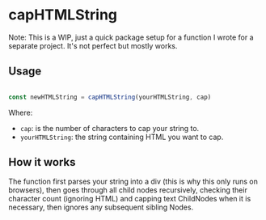 # capHTMLString

Note: This is a WIP, just a quick package setup for a function I wrote for a separate project. It's not perfect but mostly works.

## Usage

```js

const newHTMLString = capHTMLString(yourHTMLString, cap)

```

Where:

- `cap`: is the number of characters to cap your string to.
- `yourHTMLString`: the string containing HTML you want to cap.

## How it works

The function first parses your string into a div (this is why this only runs on browsers), then goes through all child nodes recursively, checking their character count (ignoring HTML) and capping text ChildNodes when it is necessary, then ignores any subsequent sibling Nodes.